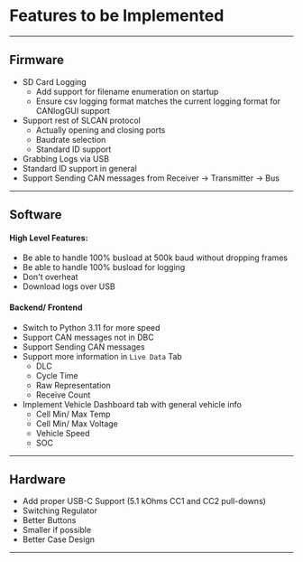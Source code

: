 # Features to be Implemented

---

## Firmware

- SD Card Logging
  - Add support for filename enumeration on startup
  - Ensure csv logging format matches the current logging format for CANlogGUI support
- Support rest of SLCAN protocol
  - Actually opening and closing ports
  - Baudrate selection
  - Standard ID support
- Grabbing Logs via USB
- Standard ID support in general
- Support Sending CAN messages from Receiver &rarr; Transmitter &rarr; Bus
---

## Software

#### High Level Features:
- Be able to handle 100% busload at 500k baud without dropping frames
- Be able to handle 100% busload for logging
- Don't overheat
- Download logs over USB

#### Backend/ Frontend
- Switch to Python 3.11 for more speed
- Support CAN messages not in DBC
- Support Sending CAN messages
- Support more information in `Live Data` Tab
  - DLC
  - Cycle Time
  - Raw Representation
  - Receive Count
- Implement Vehicle Dashboard tab with general vehicle info
  - Cell Min/ Max Temp
  - Cell Min/ Max Voltage
  - Vehicle Speed
  - SOC
---

## Hardware

- Add proper USB-C Support (5.1 kOhms CC1 and CC2 pull-downs)
- Switching Regulator
- Better Buttons
- Smaller if possible
- Better Case Design
---
